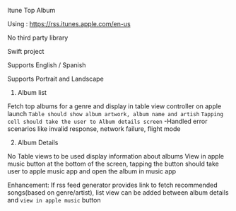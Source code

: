 Itune Top Album

Using : https://rss.itunes.apple.com/en-us

No third party library

Swift project

Supports English / Spanish

Supports Portrait and Landscape

1. Album list

Fetch top albums for a genre and display in table view controller on apple launch
    `Table should show album artwork, album name and artish`
    `Tapping cell should take the user to Album details screen`
        -Handled error scenarios like invalid response, network failure, flight mode

2. Album Details

No Table views to be used display information about albums
View in apple music button at the bottom of the screen, tapping the button should take user to apple music app and open the album in music app


Enhancement:
If rss feed generator provides link to fetch recommended songs(based on genre/artist), list view can be added between album details and `view in apple music` button

